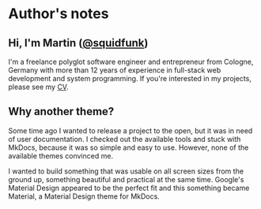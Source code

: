 # Author's notes

## Hi, I'm Martin ([@squidfunk][1])

I'm a freelance polyglot software engineer and entrepreneur from Cologne,
Germany with more than 12 years of experience in full-stack web development and
system programming. If you're interested in my projects, please see my
<a href="https://s3.eu-central-1.amazonaws.com/squidfunk/Martin+Donath+CV.pdf" rel="nofollow">CV</a>.

  [1]: https://github.com/squidfunk

## Why another theme?

Some time ago I wanted to release a project to the open, but it was in need of
user documentation. I checked out the available tools and stuck with MkDocs,
because it was so simple and easy to use. However, none of the available
themes convinced me.

I wanted to build something that was usable on all screen sizes from the ground
up, something beautiful and practical at the same time. Google's Material Design
appeared to be the perfect fit and this something became Material, a Material
Design theme for MkDocs.
